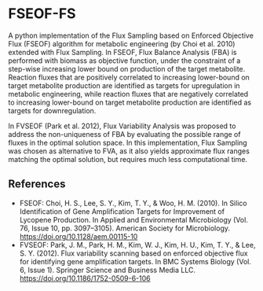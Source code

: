 # FSEOF-FS
A python implementation of the Flux Sampling based on Enforced Objective Flux (FSEOF) algorithm for metabolic engineering (by Choi et al. 2010) extended with Flux Sampling. In FSEOF, Flux Balance Analysis (FBA) is performed with biomass as objective function, under the constraint of a step-wise increasing lower bound on production of the target metabolite. Reaction fluxes that are positively correlated to increasing lower-bound on target metabolite production are identified as targets for upregulation in metabolic engineering, while reaction fluxes that are negatively correlated to increasing lower-bound on target metabolite production are identified as targets for downregulation.

In FVSEOF (Park et al. 2012), Flux Variability Analysis was proposed to address the non-uniqueness of FBA by evaluating the possible range of fluxes in the optimal solution space. In this implementation, Flux Sampling was chosen as alternative to FVA, as it also yields approximate flux ranges matching the optimal solution, but requires much less computational time. 



## References
 
* FSEOF: Choi, H. S., Lee, S. Y., Kim, T. Y., & Woo, H. M. (2010). In Silico Identification of Gene Amplification Targets for Improvement of Lycopene Production. In Applied and Environmental Microbiology (Vol. 76, Issue 10, pp. 3097–3105). American Society for Microbiology. https://doi.org/10.1128/aem.00115-10
* FVSEOF: Park, J. M., Park, H. M., Kim, W. J., Kim, H. U., Kim, T. Y., & Lee, S. Y. (2012). Flux variability scanning based on enforced objective flux for identifying gene amplification targets. In BMC Systems Biology (Vol. 6, Issue 1). Springer Science and Business Media LLC. https://doi.org/10.1186/1752-0509-6-106
